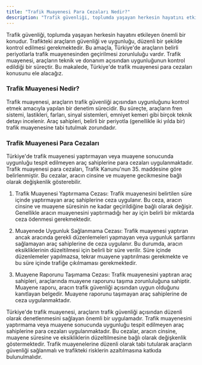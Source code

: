```yaml
---
title: "Trafik Muayenesi Para Cezaları Nedir?"
description: "Trafik güvenliği, toplumda yaşayan herkesin hayatını etkileyen önemli bir konudur"
---
```


Trafik güvenliği, toplumda yaşayan herkesin hayatını etkileyen önemli bir konudur. Trafikteki araçların güvenliği ve uygunluğu, düzenli bir şekilde kontrol edilmesi gerekmektedir. Bu amaçla, Türkiye'de araçların belirli periyotlarla trafik muayenesinden geçirilmesi zorunluluğu vardır. Trafik muayenesi, araçların teknik ve donanım açısından uygunluğunun kontrol edildiği bir süreçtir. Bu makalede, Türkiye'de trafik muayenesi para cezaları konusunu ele alacağız.


### Trafik Muayenesi Nedir?
Trafik muayenesi, araçların trafik güvenliği açısından uygunluğunu kontrol etmek amacıyla yapılan bir denetim sürecidir. Bu süreçte, araçların fren sistemi, lastikleri, farları, sinyal sistemleri, emniyet kemeri gibi birçok teknik detayı incelenir. Araç sahipleri, belirli bir periyotla (genellikle iki yılda bir) trafik muayenesine tabi tutulmak zorundadır.


### Trafik Muayenesi Para Cezaları
Türkiye'de trafik muayenesi yaptırmayan veya muayene sonucunda uygunluğu tespit edilmeyen araç sahiplerine para cezaları uygulanmaktadır. Trafik muayenesi para cezaları, Trafik Kanunu'nun 35. maddesine göre belirlenmiştir. Bu cezalar, aracın cinsine ve muayene gecikmesine bağlı olarak değişkenlik gösterebilir.

1. Trafik Muayenesi Yaptırmama Cezası:
   Trafik muayenesini belirtilen süre içinde yaptırmayan araç sahiplerine ceza uygulanır. Bu ceza, aracın cinsine ve muayene süresinin ne kadar geçirildiğine bağlı olarak değişir. Genellikle aracın muayenesini yaptırmadığı her ay için belirli bir miktarda ceza ödenmesi gerekmektedir.

2. Muayenede Uygunluk Sağlanmama Cezası:
   Trafik muayenesi yaptıran ancak aracında gerekli düzenlemeleri yapmayan veya uygunluk şartlarını sağlamayan araç sahiplerine de ceza uygulanır. Bu durumda, aracın eksikliklerinin düzeltilmesi için belirli bir süre verilir. Süre içinde düzenlemeler yapılmazsa, tekrar muayene yaptırılması gerekmekte ve bu süre içinde trafiğe çıkılmaması gerekmektedir.

3. Muayene Raporunu Taşımama Cezası:
   Trafik muayenesini yaptıran araç sahipleri, araçlarında muayene raporunu taşıma zorunluluğuna sahiptir. Muayene raporu, aracın trafik güvenliği açısından uygun olduğunu kanıtlayan belgedir. Muayene raporunu taşımayan araç sahiplerine de ceza uygulanmaktadır.

Türkiye'de trafik muayenesi, araçların trafik güvenliği açısından düzenli olarak denetlenmesini sağlayan önemli bir uygulamadır. Trafik muayenesini yaptırmama veya muayene sonucunda uygunluğu tespit edilmeyen araç sahiplerine para cezaları uygulanmaktadır. Bu cezalar, aracın cinsine, muayene süresine ve eksikliklerin düzeltilmesine bağlı olarak değişkenlik göstermektedir. Trafik muayenelerine düzenli olarak tabi tutularak araçların güvenliği sağlanmalı ve trafikteki risklerin azaltılmasına katkıda bulunulmalıdır.
